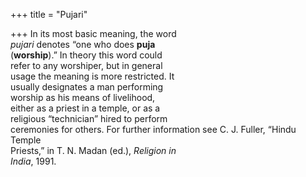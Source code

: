 +++
title = "Pujari"

+++
In its most basic meaning, the word  
*pujari* denotes “one who does **puja**  
(**worship**).” In theory this word could  
refer to any worshiper, but in general  
usage the meaning is more restricted. It  
usually designates a man performing  
worship as his means of livelihood,  
either as a priest in a temple, or as a  
religious “technician” hired to perform  
ceremonies for others. For further information see C. J. Fuller, “Hindu Temple  
Priests,” in T. N. Madan (ed.), *Religion in*  
*India*, 1991.